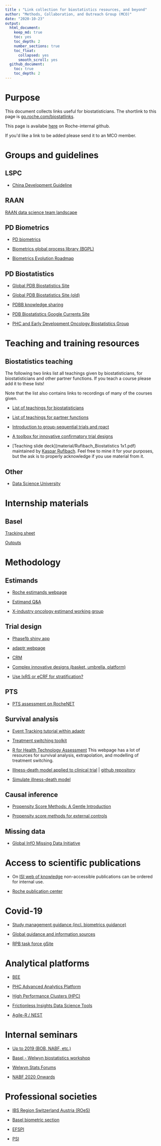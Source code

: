 ```yaml
---
title : "Link collection for biostatistics resources, and beyond"
author: "Methods, Collaboration, and Outreach Group (MCO)"
date: "2020-10-23"
output: 
  html_document:
    keep_md: true
    toc: yes
    toc_depth: 2
    number_sections: true
    toc_float:
      collapsed: yes
      smooth_scroll: yes
  github_document: 
    toc: true
    toc_depth: 2
---
```


# Purpose

This document collects links useful for biostatisticians. The shortlink to this page is [go.roche.com/biostatlinks](http://go.roche.com/biostatlinks).

This page is availabe [here](https://github.roche.com/rufiback/biostatlinks.git) on Roche-internal github.

If you'd like a link to be added please send it to an MCO member.

<!-- ============================================== -->

# Groups and guidelines

## LSPC

* [China Development Guideline](https://sites.google.com/roche.com/china-development-guideline-v3/documents)

## RAAN

[RAAN data science team landscape](https://sites.google.com/gene.com/raan-dstl/data-science-team-landscape)

## PD Biometrics

* [PD biometrics](https://sites.google.com/roche.com/pd-biometrics/home)

* [Biometrics global process library (BGPL)](http://na3.collaboration.roche.com/team/20124276/SitePages/Default.aspx)

* [Biometrics Evolution Roadmap](https://pd.roche.com/pd/post/biometrics-evolutionary-journey-whats-coming-next/)

## PD Biostatistics

* [Global PDB Biostatistics Site](https://sites.google.com/roche.com/pd-biometrics/departments/biostatistics)

* [Global PDB Biostatistics Site (old)](http://na2.collaboration.roche.com/team/20123674/SitePages/Default.aspx)

* [PDBB knowledge sharing](http://na2.collaboration.roche.com/team/201234c8/knoledge%20sharing%20by%20topics/Forms/AllItems.aspx)

* [PDB Biostatistics Google Currents Site](https://currents.google.com/u/0/communities/117282900628113220922)

* [PHC and Early Development Oncology Biostatistics Group](https://pages.github.roche.com/ED-EB/PHC_ED_Onco_Biostat/index.html)

# Teaching and training resources

## Biostatistics teaching

The following two links list all teachings given by biostatisticians, for biostatisticians and other partner functions. If you teach a course please add it to these lists!

Note that the list also contains links to recordings of many of the courses given.

* [List of teachings for biostatisticians](https://docs.google.com/spreadsheets/d/1URP21a1jIhu0QwYOqNrxCYis8fJGXHfLkE8FZssRGbs/edit#gid=0)

* [List of teachings for partner functions](https://docs.google.com/spreadsheets/d/1vRjttaugXX6Y02Z_ZkZSbeOhuhOAlFmVEiocoMNIb84/edit)

* [Introduction to group-sequential trials and rpact](https://pages.github.roche.com/adaptR/adaptR-tutorials/trainingMaterial.html)

* [A toolbox for innovative confirmatory trial designs](https://pages.github.roche.com/adaptR/adaptR-tutorials/toolbox.html)

* [Teaching slide deck](material/Rufibach_Biostatistics 1x1.pdf) maintained by [Kaspar Rufibach](mailto:kaspar.rufibach@roche.com). Feel free to mine it for your purposes, but the ask is to properly acknowledge if you use material from it.

## Other

* [Data Science University](https://sites.google.com/gene.com/dsu/home)

<!-- ============================================== -->

# Internship materials

## Basel

[Tracking sheet](https://docs.google.com/spreadsheets/d/1hmUmV0HeLB1H3kXJxAS45csJD35NY0YA0PkGz-EdZy8/edit#gid=0)

[Outputs](https://drive.google.com/drive/folders/0AAh1ksXaHPnlUk9PVA)

# Methodology

## Estimands

* [Roche estimands webpage](http://go.roche.com/estimands)

* [Estimand Q&A](http://go.roche.com/estimandsFAQ)

* [X-industry oncology estimand working group](http://www.oncoestimand.org)

<!-- ============================================== -->

## Trial design

* [Phase1b shiny app](https://shiny.roche.com/users/zhuj74/phase1b_v2/_w_7021d37c5e975db932de65c7bede979dc714566612159cdc/_w_21a02ce5344e27a24efe81779afafecc155033932851e93b/#cl-effect-9)

* [adaptr webpage](http://go.roche.com/adaptr)

* [CRM](http://go.roche.com/crm)

* [Complex innovative designs (basket, umbrella, platform)](http://go.roche.com/complex_innovative_designs)

* [Use IxRS or eCRF for stratification?](https://pd.roche.com/pd/post/announcement-of-guidance-document-primary-data-source-for-stratified-analyses/)

## PTS

* [PTS assessment on RocheNET](http://we.intranet.roche.com/sites/PPM/content/governance-and-processes/portfolio-processes/Pages/PTS-Assessment.aspx)

## Survival analysis

* [Event Tracking tutorial within adaptr](https://pages.github.roche.com/adaptR/adaptR-tutorials/eventTracking.html)

* [Treatment switching toolkit](https://github.roche.com/Rpackages/TreatmentSwitchingToolkit)

* [R for Health Technology Assessment](https://r-hta.org/) This webpage has a lot of resources for survival analysis, extrapolation, and modelling of treatment switching.

* [Illness-death model applied to clinical trial](https://pages.github.roche.com/rufiback/gallium/) | [github repository](https://github.roche.com/rufiback/gallium)

* [Simulate illness-death model](https://github.roche.com/rufiback/multistate)

## Causal inference

* [Propensity Score Methods: A Gentle Introduction](https://pages.github.roche.com/RWDSsme/PropensityScores/index.html)

* [Propensity score methods for external controls](https://pages.github.roche.com/Propensity/PSbestPractices/index.html)

## Missing data

* [Global InfO Missing Data Initiative](https://sites.google.com/a/gene.com/missing-data/home)

<!-- ============================================== -->
 
# Access to scientific publications

* On [ISI web of knowledge](http://apps.webofknowledge.com) non-accessible publications can be ordered for internal use. 

* [Roche publication center](http://pubcenter.roche.com/)

# Covid-19

* [Study management guidance (incl. biometrics guidance)](https://pd.roche.com/pd/post/covid-19-guidance-for-study-management/?utm_source=Jellyfish+Content+Nexus&utm_medium=email&utm_campaign=PD+Connect+-+Your+Digest+Aug+18)

* [Global guidance and information sources](https://sites.google.com/roche.com/coronavirus-information/guidance-email)

* [RPB task force gSite](https://sites.google.com/roche.com/rpb-portal/home?authuser=0)


# Analytical platforms

* [BEE](https://sites.google.com/a/roche.com/bee/)

* [PHC Advanced Analytics Platform](https://sites.google.com/a/gene.com/phcaa/home)

* [High Performance Clusters (HPC)](http://hpcportal.roche.com/)

* [Frictionless Insights Data Science Tools](https://pages.github.roche.com/training/fm/)

* [Agile-R / NEST](https://pages.github.roche.com/NEST/docs/hugo/NEST/agile-R/master/)

<!-- ============================================== -->

# Internal seminars 

* [Up to 2019 (BOB, NABF, etc.)](http://na2.collaboration.roche.com/team/201234c6/Slides/Forms/ByFolders.aspx)

* [Basel - Welwyn biostatistics workshop](https://glob.1sharepoint.roche.com/team/Roche-Stats-Workshop/_layouts/15/start.aspx#/Meetings/Forms/def.aspx?InitialTabId=Ribbon%2ERead&VisibilityContext=WSSTabPersistence)

* [Welwyn Stats Forums](http://we3.collaboration.roche.com/team/201236b5/Documents/Forms/ByFolders.aspx?RootFolder=%2Fteam%2F201236b5%2FDocuments%2FStatistical%20Forums&InitialTabId=Ribbon%2EDocument&VisibilityContext=WSSTabPersistence)

* [NABF 2020 Onwards](https://drive.google.com/drive/u/0/folders/16qmyJJ8COgi5Tp3ra45E87K53SB5U7LN)


<!-- ============================================== -->

# Professional societies

* [IBS Region Switzerland Austria (ROeS)](https://www.ibs-roes.org/)

* [Basel biometric section](http://bbs.ceb-institute.org/)

* [EFSPI](https://www.efspi.org/)

* [PSI](https://www.psiweb.org/)



